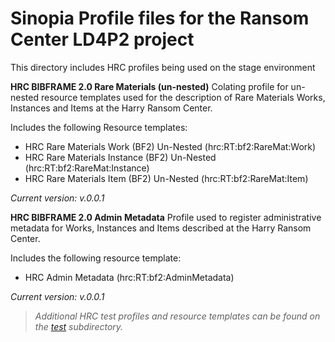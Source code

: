 # Sinopia Profile files for the Ransom Center LD4P2 project

This directory includes HRC profiles being used on the stage environment


**HRC BIBFRAME 2.0 Rare Materials (un-nested)**
Colating profile for un-nested resource templates used for the description of Rare Materials Works, Instances and Items at the Harry Ransom Center.

Includes the following Resource templates:

- HRC Rare Materials Work (BF2) Un-Nested (hrc:RT:bf2:RareMat:Work)
- HRC Rare Materials Instance (BF2) Un-Nested (hrc:RT:bf2:RareMat:Instance)
- HRC Rare Materials Item (BF2) Un-Nested (hrc:RT:bf2:RareMat:Item)

*Current version: v.0.0.1*

**HRC BIBFRAME 2.0 Admin Metadata**
Profile used to register administrative metadata for Works, Instances and Items described at the Harry Ransom Center.

Includes the following resource template:

- HRC Admin Metadata (hrc:RT:bf2:AdminMetadata)

*Current version: v.0.0.1*


> *Additional HRC test profiles and resource templates can be found on the [test](https://github.com/LD4P/sinopia_sample_profiles/tree/master/cohort-profiles/ransomCenter/test) subdirectory.*
